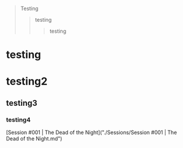 > Testing
>> testing
>>> testing

# testing
# testing2
## testing3
### testing4

[Session #001 | The Dead of the Night]("./Sessions/Session #001 | The Dead of the Night.md")
